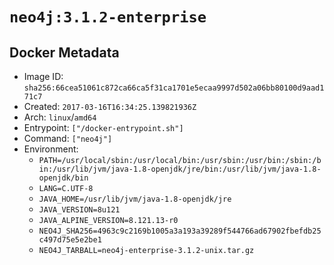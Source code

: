 # `neo4j:3.1.2-enterprise`

## Docker Metadata

- Image ID: `sha256:66cea51061c872ca66ca5f31ca1701e5ecaa9997d502a06bb80100d9aad171c7`
- Created: `2017-03-16T16:34:25.139821936Z`
- Arch: `linux`/`amd64`
- Entrypoint: `["/docker-entrypoint.sh"]`
- Command: `["neo4j"]`
- Environment:
  - `PATH=/usr/local/sbin:/usr/local/bin:/usr/sbin:/usr/bin:/sbin:/bin:/usr/lib/jvm/java-1.8-openjdk/jre/bin:/usr/lib/jvm/java-1.8-openjdk/bin`
  - `LANG=C.UTF-8`
  - `JAVA_HOME=/usr/lib/jvm/java-1.8-openjdk/jre`
  - `JAVA_VERSION=8u121`
  - `JAVA_ALPINE_VERSION=8.121.13-r0`
  - `NEO4J_SHA256=4963c9c2169b1005a3a193a39289f544766ad67902fbefdb25c497d75e5e2be1`
  - `NEO4J_TARBALL=neo4j-enterprise-3.1.2-unix.tar.gz`
